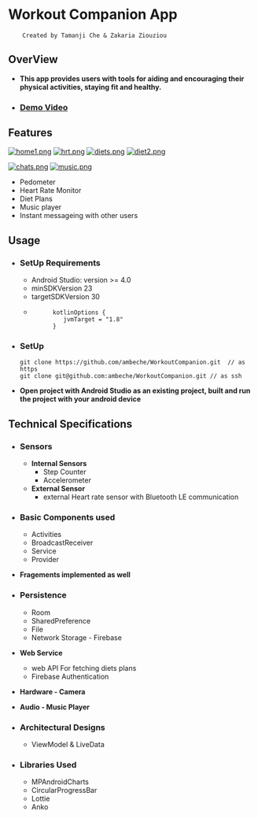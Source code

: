 # Workout Companion App
        Created by Tamanji Che & Zakaria Ziouziou
## OverView
* **This app provides users with tools for aiding and encouraging their physical activities, staying fit and healthy.**
* ### [Demo Video](https://youtu.be/arGJ6GO-GS0)
## Features
[![home1.png](https://i.postimg.cc/HxWKfXzK/home1.png)](https://postimg.cc/VSTDtS3B) [![hrt.png](https://i.postimg.cc/nzksLbvr/hrt.png)](https://postimg.cc/ZBWYfQsz) [![diets.png](https://i.postimg.cc/7PjpsGvH/diets.png)](https://postimg.cc/LhBChs6w) [![diet2.png](https://i.postimg.cc/NFZ2386k/diet2.png)](https://postimg.cc/PvzqZwFC)

 [![chats.png](https://i.postimg.cc/jq6VLqwZ/chats.png)](https://postimg.cc/yWNpGHTZ) [![music.png](https://i.postimg.cc/506Rp1nQ/music.png)](https://postimg.cc/jwYcSVVR)

* Pedometer
* Heart Rate Monitor
* Diet Plans
* Music player
* Instant messageing with other users

## Usage
* ### SetUp Requirements
    * Android Studio: version >= 4.0
    * minSDKVersion 23
    * targetSDKVersion 30
    *           kotlinOptions {
                   jvmTarget = "1.8"
                }
* ### SetUp 
      git clone https://github.com/ambeche/WorkoutCompanion.git  // as https
      git clone git@github.com:ambeche/WorkoutCompanion.git // as ssh
* **Open project with Android Studio as an existing project, built and run the project with your android device**

## Technical Specifications
* ### Sensors
     * **Internal Sensors**
          * Step Counter
          * Accelerometer
     * **External Sensor**
          * external Heart rate sensor with Bluetooth LE communication

* ### Basic Components used
    * Activities
    * BroadcastReceiver
    * Service
    * Provider
* **Fragements implemented as well**
* ### Persistence
     * Room
     * SharedPreference
     * File
     * Network Storage - Firebase
* **Web Service**
     * web API For fetching diets plans
     * Firebase Authentication
* **Hardware - Camera**
* **Audio - Music Player**
* ### Architectural Designs
     * ViewModel & LiveData
* ### Libraries Used
     * MPAndroidCharts
     * CircularProgressBar
     * Lottie
     * Anko
